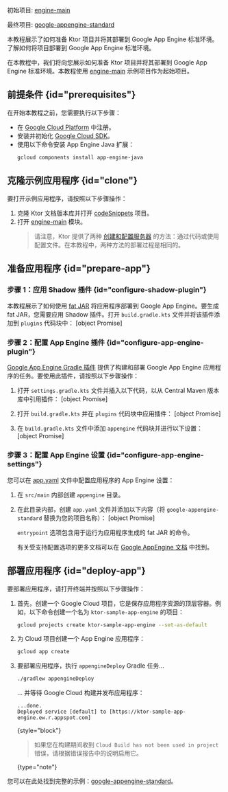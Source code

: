 [//]: # (title: Google App Engine)

<show-structure for="chapter" depth="2"/>

<tldr>
<p>
<control>初始项目</control>: <a href="https://github.com/ktorio/ktor-documentation/tree/%ktor_version%/codeSnippets/snippets/engine-main">engine-main</a>
</p>
<p>
<control>最终项目</control>: <a href="https://github.com/ktorio/ktor-documentation/tree/%ktor_version%/codeSnippets/snippets/google-appengine-standard">google-appengine-standard</a>
</p>
</tldr>

<web-summary>
本教程展示了如何准备 Ktor 项目并将其部署到 Google App Engine 标准环境。
</web-summary>

<link-summary>
了解如何将项目部署到 Google App Engine 标准环境。
</link-summary>

在本教程中，我们将向您展示如何准备 Ktor 项目并将其部署到 Google App Engine 标准环境。本教程使用 [engine-main](https://github.com/ktorio/ktor-documentation/tree/%ktor_version%/codeSnippets/snippets/engine-main) 示例项目作为起始项目。

## 前提条件 {id="prerequisites"}
在开始本教程之前，您需要执行以下步骤：
* 在 [Google Cloud Platform](https://console.cloud.google.com/) 中注册。
* 安装并初始化 [Google Cloud SDK](https://cloud.google.com/sdk/docs/install)。
* 使用以下命令安装 App Engine Java 扩展：
   ```Bash
   gcloud components install app-engine-java
   ```

## 克隆示例应用程序 {id="clone"}
要打开示例应用程序，请按照以下步骤操作：
1. 克隆 Ktor 文档版本库并打开 [codeSnippets](https://github.com/ktorio/ktor-documentation/tree/%ktor_version%/codeSnippets) 项目。
2. 打开 [engine-main](https://github.com/ktorio/ktor-documentation/tree/%ktor_version%/codeSnippets/snippets/engine-main) 模块。
   > 请注意，Ktor 提供了两种 [创建和配置服务器](server-create-and-configure.topic) 的方法：通过代码或使用配置文件。在本教程中，两种方法的部署过程是相同的。

## 准备应用程序 {id="prepare-app"}
### 步骤 1：应用 Shadow 插件 {id="configure-shadow-plugin"}
本教程展示了如何使用 [fat JAR](server-fatjar.md) 将应用程序部署到 Google App Engine。要生成 fat JAR，您需要应用 Shadow 插件。打开 `build.gradle.kts` 文件并将该插件添加到 `plugins` 代码块中：
[object Promise]

### 步骤 2：配置 App Engine 插件 {id="configure-app-engine-plugin"}
[Google App Engine Gradle 插件](https://github.com/GoogleCloudPlatform/app-gradle-plugin) 提供了构建和部署 Google App Engine 应用程序的任务。要使用此插件，请按照以下步骤操作：

1. 打开 `settings.gradle.kts` 文件并插入以下代码，以从 Central Maven 版本库中引用插件：
   [object Promise]

2. 打开 `build.gradle.kts` 并在 `plugins` 代码块中应用插件：
   [object Promise]

3. 在 `build.gradle.kts` 文件中添加 `appengine` 代码块并进行以下设置：
   [object Promise]

### 步骤 3：配置 App Engine 设置 {id="configure-app-engine-settings"}
您可以在 [app.yaml](https://cloud.google.com/appengine/docs/standard/python/config/appref) 文件中配置应用程序的 App Engine 设置：
1. 在 `src/main` 内部创建 `appengine` 目录。
2. 在此目录内部，创建 `app.yaml` 文件并添加以下内容（将 `google-appengine-standard` 替换为您的项目名称）：
   [object Promise]

   `entrypoint` 选项包含用于运行为应用程序生成的 fat JAR 的命令。

   有关受支持配置选项的更多文档可以在 [Google AppEngine 文档](https://cloud.google.com/appengine/docs/standard/reference/app-yaml?tab=java) 中找到。

## 部署应用程序 {id="deploy-app"}

要部署应用程序，请打开终端并按照以下步骤操作：

1. 首先，创建一个 Google Cloud 项目，它是保存应用程序资源的顶层容器。例如，以下命令创建一个名为 `ktor-sample-app-engine` 的项目：
   ```Bash
   gcloud projects create ktor-sample-app-engine --set-as-default
   ```

2. 为 Cloud 项目创建一个 App Engine 应用程序：
   ```Bash
   gcloud app create
   ```

3. 要部署应用程序，执行 `appengineDeploy` Gradle 任务...
   ```Bash
   ./gradlew appengineDeploy
   ```
   ... 并等待 Google Cloud 构建并发布应用程序：
   ```
   ...done.
   Deployed service [default] to [https://ktor-sample-app-engine.ew.r.appspot.com]
   ```
   {style="block"}
   > 如果您在构建期间收到 `Cloud Build has not been used in project` 错误，请根据错误报告中的说明启用它。
   >
   {type="note"}

您可以在此处找到完整的示例：[google-appengine-standard](https://github.com/ktorio/ktor-documentation/tree/%ktor_version%/codeSnippets/snippets/google-appengine-standard)。